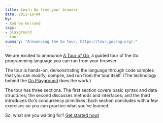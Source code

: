 ```yaml
---
title: Learn Go from your browser
date: 2011-10-04
by:
- Andrew Gerrand
tags:
- playground
- tour
summary: "Announcing the Go tour, https://tour.golang.org/."
---
```



We are excited to announce [A Tour of Go](/tour/),
a guided tour of the Go programming language you can run from your browser.

The tour is hands-on, demonstrating the language through code samples that you can modify,
compile, and run from the tour itself.
(The technology behind the [Go Playground](/doc/play/) does the work.)

The tour has three sections. The first section covers basic syntax and data structures;
the second discusses methods and interfaces;
and the third introduces Go's concurrency primitives.
Each section concludes with a few exercises so you can practice what you've learned.

So, what are you waiting for? [Get started now!](/tour/)
